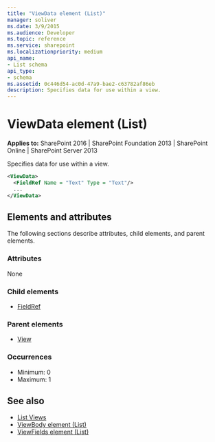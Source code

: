 ```yaml
---
title: "ViewData element (List)"
manager: soliver
ms.date: 3/9/2015
ms.audience: Developer
ms.topic: reference
ms.service: sharepoint
ms.localizationpriority: medium
api_name:
- List schema
api_type:
- schema
ms.assetid: 0c446d54-ac0d-47a9-bae2-c63782af86eb
description: Specifies data for use within a view.
---
```


# ViewData element (List)

**Applies to:** SharePoint 2016 | SharePoint Foundation 2013 | SharePoint Online | SharePoint Server 2013
  
Specifies data for use within a view.
  
```XML
<ViewData>
  <FieldRef Name = "Text" Type = "Text"/>
  ...
</ViewData>
```

## Elements and attributes

The following sections describe attributes, child elements, and parent elements.

### Attributes

None
   
### Child elements

- [FieldRef](fieldref-element-list.md)
   
### Parent elements

- [View](view-element-list.md)
   
### Occurrences

- Minimum: 0
- Maximum: 1 
   
## See also

- [List Views](https://msdn.microsoft.com/library/43e6ba7e-eddb-418a-a570-c0815016fc17%28Office.15%29.aspx)  
- [ViewBody element (List)](viewbody-element-list.md)  
- [ViewFields element (List)](viewfields-element-list.md)

